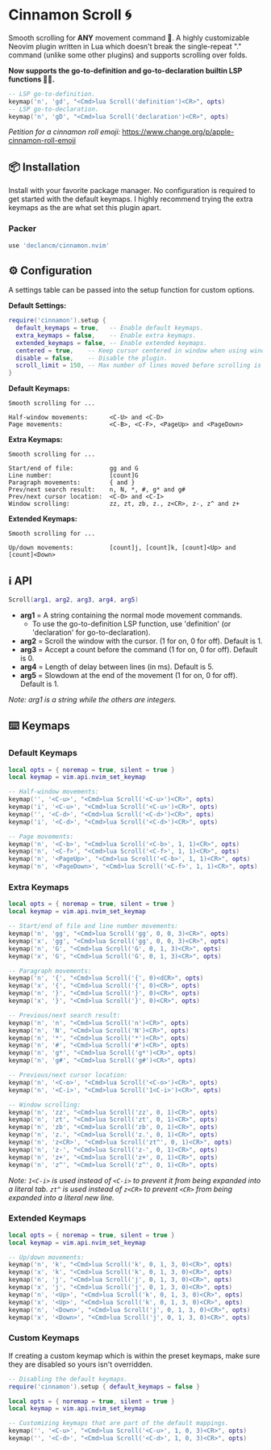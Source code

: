# Cinnamon Scroll 🌀

Smooth scrolling for __ANY__ movement command 🤯. A highly customizable Neovim
plugin written in Lua which doesn't break the single-repeat "." command (unlike
some other plugins) and supports scrolling over folds.

__Now supports the go-to-definition and go-to-declaration builtin LSP functions 🥳🎉.__

```lua
-- LSP go-to-definition.
keymap('n', 'gd', "<Cmd>lua Scroll('definition')<CR>", opts)
-- LSP go-to-declaration.
keymap('n', 'gD', "<Cmd>lua Scroll('declaration')<CR>", opts)
```

_Petition for a cinnamon roll emoji:_ <https://www.change.org/p/apple-cinnamon-roll-emoji>

## 📦 Installation

Install with your favorite package manager. No configuration is required to get
started with the default keymaps. I highly recommend trying the extra keymaps as
the are what set this plugin apart.

### Packer

```lua
use 'declancm/cinnamon.nvim'
```

## ⚙️ Configuration

A settings table can be passed into the setup function for custom options.

__Default Settings:__

```lua
require('cinnamon').setup {
  default_keymaps = true,   -- Enable default keymaps.
  extra_keymaps = false,    -- Enable extra keymaps.
  extended_keymaps = false, -- Enable extended keymaps.
  centered = true,    -- Keep cursor centered in window when using window scrolling.
  disable = false,    -- Disable the plugin.
  scroll_limit = 150, -- Max number of lines moved before scrolling is skipped.
}
```

__Default Keymaps:__

```
Smooth scrolling for ...

Half-window movements:      <C-U> and <C-D>
Page movements:             <C-B>, <C-F>, <PageUp> and <PageDown>
```

__Extra Keymaps:__

```
Smooth scrolling for ...

Start/end of file:          gg and G
Line number:                [count]G
Paragraph movements:        { and }
Prev/next search result:    n, N, *, #, g* and g#
Prev/next cursor location:  <C-O> and <C-I>
Window scrolling:           zz, zt, zb, z., z<CR>, z-, z^ and z+
```

__Extended Keymaps:__

```
Smooth scrolling for ...

Up/down movements:          [count]j, [count]k, [count]<Up> and [count]<Down>
```

## ℹ️ API

```lua
Scroll(arg1, arg2, arg3, arg4, arg5)
```

* __arg1__ = A string containing the normal mode movement commands.
  * To use the go-to-definition LSP function, use 'definition' (or 'declaration'
    for go-to-declaration).
* __arg2__ = Scroll the window with the cursor. (1 for on, 0 for off). Default is 1.
* __arg3__ = Accept a count before the command (1 for on, 0 for off). Default is 0.
* __arg4__ = Length of delay between lines (in ms). Default is 5.
* __arg5__ = Slowdown at the end of the movement (1 for on, 0 for off). Default is 1.

_Note: arg1 is a string while the others are integers._

## ⌨️ Keymaps

### Default Keymaps

```lua
local opts = { noremap = true, silent = true }
local keymap = vim.api.nvim_set_keymap

-- Half-window movements:
keymap('', '<C-u>', "<Cmd>lua Scroll('<C-u>')<CR>", opts)
keymap('i', '<C-u>', "<Cmd>lua Scroll('<C-u>')<CR>", opts)
keymap('', '<C-d>', "<Cmd>lua Scroll('<C-d>')<CR>", opts)
keymap('i', '<C-d>', "<Cmd>lua Scroll('<C-d>')<CR>", opts)

-- Page movements:
keymap('n', '<C-b>', "<Cmd>lua Scroll('<C-b>', 1, 1)<CR>", opts)
keymap('n', '<C-f>', "<Cmd>lua Scroll('<C-f>', 1, 1)<CR>", opts)
keymap('n', '<PageUp>', "<Cmd>lua Scroll('<C-b>', 1, 1)<CR>", opts)
keymap('n', '<PageDown>', "<Cmd>lua Scroll('<C-f>', 1, 1)<CR>", opts)
```

### Extra Keymaps

```lua
local opts = { noremap = true, silent = true }
local keymap = vim.api.nvim_set_keymap

-- Start/end of file and line number movements:
keymap('n', 'gg', "<Cmd>lua Scroll('gg', 0, 0, 3)<CR>", opts)
keymap('x', 'gg', "<Cmd>lua Scroll('gg', 0, 0, 3)<CR>", opts)
keymap('n', 'G', "<Cmd>lua Scroll('G', 0, 1, 3)<CR>", opts)
keymap('x', 'G', "<Cmd>lua Scroll('G', 0, 1, 3)<CR>", opts)

-- Paragraph movements:
keymap('n', '{', "<Cmd>lua Scroll('{', 0)<dCR>", opts)
keymap('x', '{', "<Cmd>lua Scroll('{', 0)<CR>", opts)
keymap('n', '}', "<Cmd>lua Scroll('}', 0)<CR>", opts)
keymap('x', '}', "<Cmd>lua Scroll('}', 0)<CR>", opts)

-- Previous/next search result:
keymap('n', 'n', "<Cmd>lua Scroll('n')<CR>", opts)
keymap('n', 'N', "<Cmd>lua Scroll('N')<CR>", opts)
keymap('n', '*', "<Cmd>lua Scroll('*')<CR>", opts)
keymap('n', '#', "<Cmd>lua Scroll('#')<CR>", opts)
keymap('n', 'g*', "<Cmd>lua Scroll('g*')<CR>", opts)
keymap('n', 'g#', "<Cmd>lua Scroll('g#')<CR>", opts)

-- Previous/next cursor location:
keymap('n', '<C-o>', "<Cmd>lua Scroll('<C-o>')<CR>", opts)
keymap('n', '<C-i>', "<Cmd>lua Scroll('1<C-i>')<CR>", opts)

-- Window scrolling:
keymap('n', 'zz', "<Cmd>lua Scroll('zz', 0, 1)<CR>", opts)
keymap('n', 'zt', "<Cmd>lua Scroll('zt', 0, 1)<CR>", opts)
keymap('n', 'zb', "<Cmd>lua Scroll('zb', 0, 1)<CR>", opts)
keymap('n', 'z.', "<Cmd>lua Scroll('z.', 0, 1)<CR>", opts)
keymap('n', 'z<CR>', "<Cmd>lua Scroll('zt^', 0, 1)<CR>", opts)
keymap('n', 'z-', "<Cmd>lua Scroll('z-', 0, 1)<CR>", opts)
keymap('n', 'z+', "<Cmd>lua Scroll('z+', 0, 1)<CR>", opts)
keymap('n', 'z^', "<Cmd>lua Scroll('z^', 0, 1)<CR>", opts)
```

_Note: `1<C-i>` is used instead of `<C-i>` to prevent it from being expanded
into a literal tab. `zt^` is used instead of `z<CR>` to prevent `<CR>` from being expanded
into a literal new line._

### Extended Keymaps

```lua
local opts = { noremap = true, silent = true }
local keymap = vim.api.nvim_set_keymap

-- Up/down movements:
keymap('n', 'k', "<Cmd>lua Scroll('k', 0, 1, 3, 0)<CR>", opts)
keymap('x', 'k', "<Cmd>lua Scroll('k', 0, 1, 3, 0)<CR>", opts)
keymap('n', 'j', "<Cmd>lua Scroll('j', 0, 1, 3, 0)<CR>", opts)
keymap('x', 'j', "<Cmd>lua Scroll('j', 0, 1, 3, 0)<CR>", opts)
keymap('n', '<Up>', "<Cmd>lua Scroll('k', 0, 1, 3, 0)<CR>", opts)
keymap('x', '<Up>', "<Cmd>lua Scroll('k', 0, 1, 3, 0)<CR>", opts)
keymap('n', '<Down>', "<Cmd>lua Scroll('j', 0, 1, 3, 0)<CR>", opts)
keymap('x', '<Down>', "<Cmd>lua Scroll('j', 0, 1, 3, 0)<CR>", opts)
```
### Custom Keymaps

If creating a custom keymap which is within the preset keymaps, make sure they 
are disabled so yours isn't overridden.

```lua
-- Disabling the default keymaps.
require('cinnamon').setup { default_keymaps = false }

local opts = { noremap = true, silent = true }
local keymap = vim.api.nvim_set_keymap

-- Customizing keymaps that are part of the default mappings.
keymap('', '<C-u>', "<Cmd>lua Scroll('<C-u>', 1, 0, 3)<CR>", opts)
keymap('', '<C-d>', "<Cmd>lua Scroll('<C-d>', 1, 0, 3)<CR>", opts)
```

